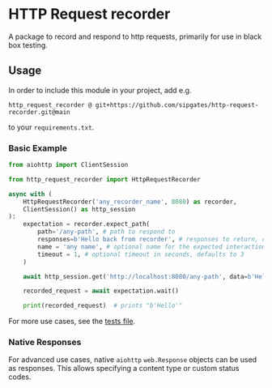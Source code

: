 # HTTP Request recorder

A package to record and respond to http requests, primarily for use in black box testing.

## Usage
In order to include this module in your project, add e.g.

`http_request_recorder @ git+https://github.com/sipgates/http-request-recorder.git@main`

to your `requirements.txt`.

### Basic Example

```python
from aiohttp import ClientSession

from http_request_recorder import HttpRequestRecorder

async with (
    HttpRequestRecorder('any_recorder_name', 8080) as recorder,
    ClientSession() as http_session
):
    expectation = recorder.expect_path(
        path='/any-path', # path to respond to
        responses=b'Hello back from recorder', # responses to return, can be a list
        name = 'any name', # optional name for the expected interaction
        timeout = 1, # optional timeout in seconds, defaults to 3
    )

    await http_session.get('http://localhost:8080/any-path', data=b'Hello')

    recorded_request = await expectation.wait()

    print(recorded_request)  # prints "b'Hello'"
```

For more use cases, see the [tests file](./tests/test_http_request_recorder.py).

### Native Responses

For advanced use cases, native `aiohttp` `web.Response` objects can be used as responses.
This allows specifying a content type or custom status codes.
